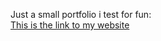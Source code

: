 Just a small portfolio i test for fun:\
[This is the link to my website](https://ovis2612.github.io/Test-portfolio/)
